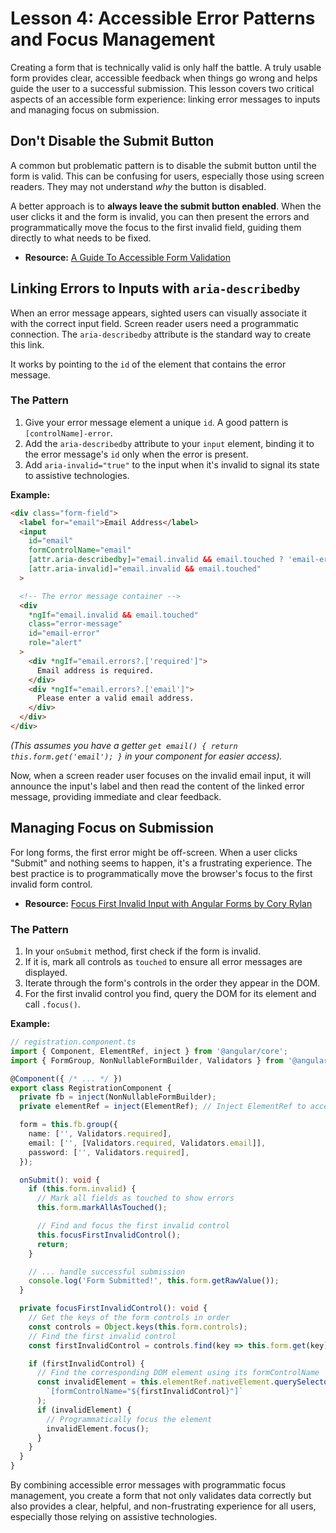 # Lesson 4: Accessible Error Patterns and Focus Management

Creating a form that is technically valid is only half the battle. A truly usable form provides clear, accessible feedback when things go wrong and helps guide the user to a successful submission. This lesson covers two critical aspects of an accessible form experience: linking error messages to inputs and managing focus on submission.

## Don't Disable the Submit Button

A common but problematic pattern is to disable the submit button until the form is valid. This can be confusing for users, especially those using screen readers. They may not understand *why* the button is disabled.

A better approach is to **always leave the submit button enabled**. When the user clicks it and the form is invalid, you can then present the errors and programmatically move the focus to the first invalid field, guiding them directly to what needs to be fixed.

- **Resource:** [A Guide To Accessible Form Validation](https://www.smashingmagazine.com/2023/02/guide-accessible-form-validation/)

## Linking Errors to Inputs with `aria-describedby`

When an error message appears, sighted users can visually associate it with the correct input field. Screen reader users need a programmatic connection. The `aria-describedby` attribute is the standard way to create this link.

It works by pointing to the `id` of the element that contains the error message.

### The Pattern

1.  Give your error message element a unique `id`. A good pattern is `[controlName]-error`.
2.  Add the `aria-describedby` attribute to your `input` element, binding it to the error message's `id` only when the error is present.
3.  Add `aria-invalid="true"` to the input when it's invalid to signal its state to assistive technologies.

**Example:**
```html
<div class="form-field">
  <label for="email">Email Address</label>
  <input
    id="email"
    formControlName="email"
    [attr.aria-describedby]="email.invalid && email.touched ? 'email-error' : null"
    [attr.aria-invalid]="email.invalid && email.touched"
  >

  <!-- The error message container -->
  <div
    *ngIf="email.invalid && email.touched"
    class="error-message"
    id="email-error"
    role="alert"
  >
    <div *ngIf="email.errors?.['required']">
      Email address is required.
    </div>
    <div *ngIf="email.errors?.['email']">
      Please enter a valid email address.
    </div>
  </div>
</div>
```
*(This assumes you have a getter `get email() { return this.form.get('email'); }` in your component for easier access).*

Now, when a screen reader user focuses on the invalid email input, it will announce the input's label and then read the content of the linked error message, providing immediate and clear feedback.

## Managing Focus on Submission

For long forms, the first error might be off-screen. When a user clicks "Submit" and nothing seems to happen, it's a frustrating experience. The best practice is to programmatically move the browser's focus to the first invalid form control.

- **Resource:** [Focus First Invalid Input with Angular Forms by Cory Rylan](https://coryrylan.com/blog/focus-first-invalid-input-with-angular-forms)

### The Pattern

1.  In your `onSubmit` method, first check if the form is invalid.
2.  If it is, mark all controls as `touched` to ensure all error messages are displayed.
3.  Iterate through the form's controls in the order they appear in the DOM.
4.  For the first invalid control you find, query the DOM for its element and call `.focus()`.

**Example:**
```typescript
// registration.component.ts
import { Component, ElementRef, inject } from '@angular/core';
import { FormGroup, NonNullableFormBuilder, Validators } from '@angular/forms';

@Component({ /* ... */ })
export class RegistrationComponent {
  private fb = inject(NonNullableFormBuilder);
  private elementRef = inject(ElementRef); // Inject ElementRef to access the component's host element

  form = this.fb.group({
    name: ['', Validators.required],
    email: ['', [Validators.required, Validators.email]],
    password: ['', Validators.required],
  });

  onSubmit(): void {
    if (this.form.invalid) {
      // Mark all fields as touched to show errors
      this.form.markAllAsTouched();

      // Find and focus the first invalid control
      this.focusFirstInvalidControl();
      return;
    }

    // ... handle successful submission
    console.log('Form Submitted!', this.form.getRawValue());
  }

  private focusFirstInvalidControl(): void {
    // Get the keys of the form controls in order
    const controls = Object.keys(this.form.controls);
    // Find the first invalid control
    const firstInvalidControl = controls.find(key => this.form.get(key)?.invalid);

    if (firstInvalidControl) {
      // Find the corresponding DOM element using its formControlName
      const invalidElement = this.elementRef.nativeElement.querySelector(
        `[formControlName="${firstInvalidControl}"]`
      );
      if (invalidElement) {
        // Programmatically focus the element
        invalidElement.focus();
      }
    }
  }
}
```

By combining accessible error messages with programmatic focus management, you create a form that not only validates data correctly but also provides a clear, helpful, and non-frustrating experience for all users, especially those relying on assistive technologies.